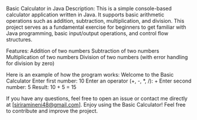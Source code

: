 Basic Calculator in Java
Description:
This is a simple console-based calculator application written in Java. It supports basic arithmetic operations such as addition, subtraction, multiplication, and division. This project serves as a fundamental exercise for beginners to get familiar with Java programming, basic input/output operations, and control flow structures.

Features:
Addition of two numbers
Subtraction of two numbers
Multiplication of two numbers
Division of two numbers (with error handling for division by zero)

Here is an example of how the program works:
Welcome to the Basic Calculator
Enter first number: 10
Enter an operator (+, -, *, /): +
Enter second number: 5
Result: 10 + 5 = 15


If you have any questions, feel free to open an issue or contact me directly at [siriramineni48@gmail.com].
Enjoy using the Basic Calculator! Feel free to contribute and improve the project.


